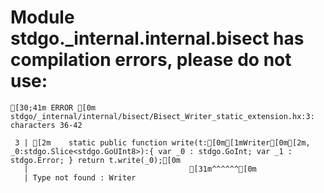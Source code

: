 # Module stdgo._internal.internal.bisect has compilation errors, please do not use:
```
[30;41m ERROR [0m stdgo/_internal/internal/bisect/Bisect_Writer_static_extension.hx:3: characters 36-42

 3 | [2m    static public function write(t:[0m[1mWriter[0m[2m, _0:stdgo.Slice<stdgo.GoUInt8>):{ var _0 : stdgo.GoInt; var _1 : stdgo.Error; } return t.write(_0);[0m
   |                                    [31m^^^^^^[0m
   | Type not found : Writer


```

